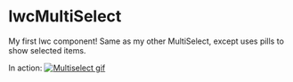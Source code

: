 # lwcMultiSelect
My first lwc component! Same as my other MultiSelect, except uses pills to show selected items.

In action:
[![Multiselect gif][1]][1]

[1]: https://media.giphy.com/media/l0Qlzg9JJcujQc0KrE/giphy.gif

